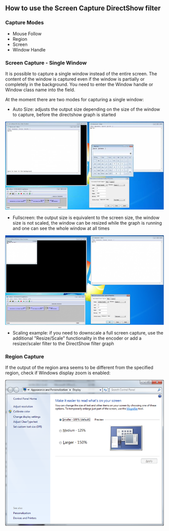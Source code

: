 ## How to use the Screen Capture DirectShow filter

### Capture Modes
  * Mouse Follow
  * Region
  * Screen
  * Window Handle

### Screen Capture - Single Window

It is possible to capture a single window instead of the entire screen. The content of the window is captured even if the window is partially or completely in the background. You need to enter the Window handle or Window class name into the field.

At the moment there are two modes for capturing a single window:
  * Auto Size: adjusts the output size depending on the size of the window to capture, before the directshow graph is started

   ![Auto Size](img/directshow_screen_capture_single_autosize.jpg)
  * Fullscreen: the output size is equivalent to the screen size, the window size is not scaled, the window can be resized while the graph is running and one can see the whole window at all times

  ![Fullscreen](img/directshow_screen_capture_single_fullscreen.jpg)

  * Scaling example: if you need to downscale a full screen capture, use the additional "Resize/Scale" functionality in the encoder or add a resizer/scaler filter to the DirectShow filter graph

### Region Capture

If the output of the region area seems to be different from the specified region, check if Windows display zoom is enabled:

![Zoom](img/directshow_screen_capture_region.jpg)
